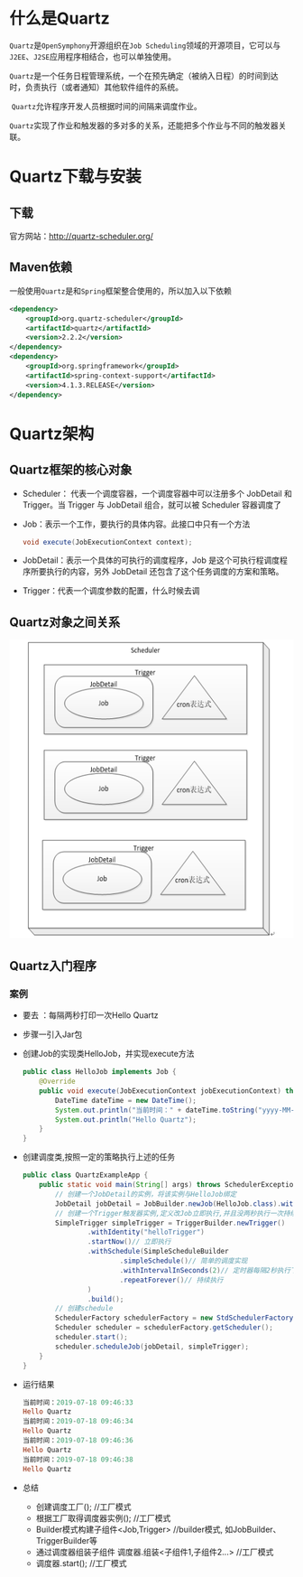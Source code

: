 # 什么是Quartz

​	`Quartz`是`OpenSymphony`开源组织在`Job Scheduling`领域的开源项目，它可以与`J2EE`、`J2SE`应用程序相结合，也可以单独使用。

​	`Quartz`是一个任务日程管理系统，一个在预先确定（被纳入日程）的时间到达时，负责执行（或者通知）其他软件组件的系统。

​	`Quartz`允许程序开发人员根据时间的间隔来调度作业。

​	`Quartz`实现了作业和触发器的多对多的关系，还能把多个作业与不同的触发器关联。

# Quartz下载与安装

## 下载

官方网站：<http://quartz-scheduler.org/>

## Maven依赖

一般使用`Quartz`是和`Spring`框架整合使用的，所以加入以下依赖

```xml
<dependency>
	<groupId>org.quartz-scheduler</groupId>
	<artifactId>quartz</artifactId>
	<version>2.2.2</version>
</dependency>
<dependency>
    <groupId>org.springframework</groupId>
    <artifactId>spring-context-support</artifactId>
    <version>4.1.3.RELEASE</version>
</dependency>
```

# Quartz架构

## Quartz框架的核心对象

- Scheduler： 代表一个调度容器，一个调度容器中可以注册多个 JobDetail 和 Trigger。当 Trigger 与 JobDetail 组合，就可以被 Scheduler 容器调度了

- Job：表示一个工作，要执行的具体内容。此接口中只有一个方法

  ```java
  void execute(JobExecutionContext context);
  ```

- JobDetail：表示一个具体的可执行的调度程序，Job 是这个可执行程调度程序所要执行的内容，另外 JobDetail 还包含了这个任务调度的方案和策略。

- Trigger：代表一个调度参数的配置，什么时候去调

## Quartz对象之间关系

![Scheduler](https://github.com/HansonQian/note/blob/master/imgs/Scheduler.png?raw=true)

## Quartz入门程序

### 案例

- 要去 ：每隔两秒打印一次Hello Quartz

- 步骤一引入Jar包

- 创建Job的实现类HelloJob，并实现execute方法

  ```java
  public class HelloJob implements Job {
      @Override
      public void execute(JobExecutionContext jobExecutionContext) throws JobExecutionException {
          DateTime dateTime = new DateTime();
          System.out.println("当前时间：" + dateTime.toString("yyyy-MM-dd HH:mm:ss"));
          System.out.println("Hello Quartz");
      }
  }
  ```

- 创建调度类,按照一定的策略执行上述的任务

  ```java
  public class QuartzExampleApp {
      public static void main(String[] args) throws SchedulerException {
          // 创建一个JobDetail的实例，将该实例与HelloJob绑定
          JobDetail jobDetail = JobBuilder.newJob(HelloJob.class).withIdentity("helloJob").build();
          // 创建一个Trigger触发器实例,定义改Job立即执行,并且没两秒执行一次持续执行
          SimpleTrigger simpleTrigger = TriggerBuilder.newTrigger()
                  .withIdentity("helloTrigger")
                  .startNow()// 立即执行
                  .withSchedule(SimpleScheduleBuilder
                          .simpleSchedule()// 简单的调度实现
                          .withIntervalInSeconds(2)// 定时器每隔2秒执行下去
                          .repeatForever()// 持续执行
                  )
                  .build();
          // 创建schedule
          SchedulerFactory schedulerFactory = new StdSchedulerFactory();
          Scheduler scheduler = schedulerFactory.getScheduler();
          scheduler.start();
          scheduler.scheduleJob(jobDetail, simpleTrigger);
      }
  }
  ```

- 运行结果

  ```powershell
  当前时间：2019-07-18 09:46:33
  Hello Quartz
  当前时间：2019-07-18 09:46:34
  Hello Quartz
  当前时间：2019-07-18 09:46:36
  Hello Quartz
  当前时间：2019-07-18 09:46:38
  Hello Quartz
  ```

- 总结

  - 创建调度工厂();  //工厂模式
  - 根据工厂取得调度器实例(); //工厂模式
  - Builder模式构建子组件<Job,Trigger>  //builder模式, 如JobBuilder、TriggerBuilder等
  - 通过调度器组装子组件   调度器.组装<子组件1,子组件2...>  //工厂模式
  - 调度器.start(); //工厂模式